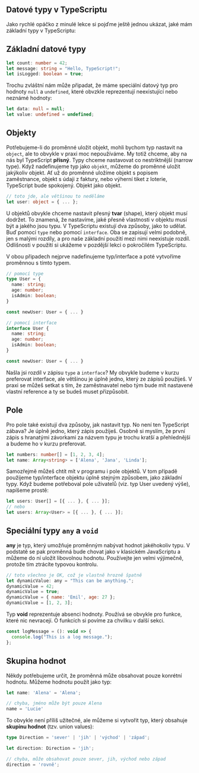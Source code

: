 ## Datové typy v TypeScriptu

Jako rychlé opáčko z minulé lekce si pojďme ještě jednou ukázat, jaké mám základní typy v TypeScriptu:

## Základní datové typy

```ts
let count: number = 42;
let message: string = "Hello, TypeScript!";
let isLogged: boolean = true;
```

Trochu zvláštní nám může připadat, že máme speciální datový typ pro hodnoty `null` a `undefined`, které obvzkle reprezentují neexistující nebo neznámé hodnoty:

```ts
let data: null = null;
let value: undefined = undefined;
```

## Objekty

Potřebujeme-li do proměnné uložit objekt, mohli bychom typ nastavit na `object`, ale to obvykle v praxi moc nepoužíváme. My totiž chceme, aby na nás byl TypeScript **přísný**. Typy chceme nastavovat co nestriktnější (narrow type). Když nadefinujeme typ jako `objekt`, můžeme do proměnné uložit jakýkoliv objekt. Ať už do proměnné uložíme objekt s popisem zaměstnance, objekt s údaji z faktury, nebo výherní tiket z loterie, TypeScript bude spokojený. Objekt jako objekt.

```ts
// toto jde, ale většinou to neděláme
let user: object = { ... };
```

U objektů obvykle chceme nastavit přesný **tvar** (shape), který objekt musí dodržet. To znamená, že nastavíme, jaké přesně vlastnosti v objektu musí být a jakého jsou typu. V TypeScriptu existují dva způsoby, jako to udělat. Buď pomocí `type` nebo pomocí `interface`. Oba se zapisují velmi podobně, jen s malými rozdíly, a pro naše základní použití mezi nimi neexistuje rozdíl. Odlišnosti v použití si ukážeme v pozdější lekci o pokročilém TypeScriptu.

V obou připadech nejprve nadefinujeme typ/interface a poté vytvoříme proměnnou s tímto typem.

```ts
// pomocí type
type User = {
  name: string;
  age: number;
  isAdmin: boolean;
}

const newUser: User = { ... }
```

```ts
// pomocí interface
interface User {
  name: string;
  age: number;
  isAdmin: boolean;
}

const newUser: User = { ... }
```

Našla jsi rozdíl v zápisu `type` a `interface`? My obvykle budeme v kurzu preferovat interface, ale většinou je úplně jedno, který ze zápisů použiješ. V praxi se můžeš setkat s tím, že zaměstnavatel nebo tým bude mít nastavené vlastní reference a ty se budeš muset přizpůsobit.


## Pole

Pro pole také existují dva způsoby, jak nastavit typ. No není ten TypeScript zábava? Je úplně jedno, který zápis použiješ. Osobně si myslím, že první zápis s hranatými závorkami za názvem typu je trochu kratší a přehlednější a budeme ho v kurzu preferovat.

```ts
let numbers: number[] = [1, 2, 3, 4];
let name: Array<string> = ['Alena', 'Jana', 'Linda'];
```

Samozřejmě můžeš chtít mít v programu i pole objektů. V tom případě použijeme typ/interface objektu úplně stejným způsobem, jako základní typy. Když budeme potřeboval pole uživatelů (viz. typ User uvedený výše), napíšeme prostě:

```ts
let users: User[] = [{ ... }, { ... }];
// nebo
let users: Array<User> = [{ ... }, { ... }];
```

## Speciální typy `any` a `void`

**any** je typ, který umožňuje proměnným nabývat hodnot jakéhokoliv typu. V podstatě se pak proměnná bude chovat jako v klasickém JavaScriptu a můžeme do ní uložit libovolnou hodnotu. Používejte jen velmi výjimečně, protože tím ztrácíte typovou kontrolu.

```js
// toto všechno je OK, což je vlastně hrozně špatně
let dynamicValue: any = "This can be anything.";
dynamicValue = 42;
dynamicValue = true;
dynamicValue = { name: 'Emil', age: 27 };
dynamicValue = [1, 2, 3];
```

Typ **void** reprezentuje absenci hodnoty. Používá se obvykle pro funkce, které nic nevracejí. O funkcích si povíme za chvilku v další sekci.

```js
const logMessage = (): void => {
  console.log("This is a log message.");
};
```

## Skupina hodnot

Někdy potřebujeme určit, že proměnná může obsahovat pouze konrétní hodnotu. Můžeme hodnotu použít jako typ:

```ts
let name: 'Alena' = 'Alena';

// chyba, jméno může být pouze Alena
name = 'Lucie'
```

To obvykle není příliš užitečné, ale můžeme si vytvořit typ, který obsahuje **skupinu hodnot** (tzv. union values):

```ts
type Direction = 'sever' | 'jih' | 'východ' | 'západ';

let direction: Direction = 'jih';

// chyba, může obsahovat pouze sever, jih, východ nebo západ
direction = 'rovně';
```

